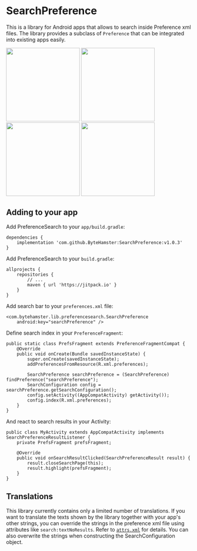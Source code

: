 # SearchPreference

This is a library for Android apps that allows to search inside Preference xml files. The library provides a subclass of `Preference` that can be integrated into existing apps easily.

<img width="200" src="https://raw.githubusercontent.com/ByteHamster/PreferenceSearch/master/screenshots/main.png" /> <img width="200" src="https://raw.githubusercontent.com/ByteHamster/PreferenceSearch/master/screenshots/history.png" /> <img width="200" src="https://raw.githubusercontent.com/ByteHamster/PreferenceSearch/master/screenshots/suggestions.png" /> <img width="200" src="https://raw.githubusercontent.com/ByteHamster/PreferenceSearch/master/screenshots/result.png" />

## Adding to your app

Add PreferenceSearch to your `app/build.gradle`:

    dependencies {
        implementation 'com.github.ByteHamster:SearchPreference:v1.0.3'
    }

Add PreferenceSearch to your `build.gradle`:

    allprojects {
        repositories {
            // ...
            maven { url 'https://jitpack.io' }
        }
    }

Add search bar to your `preferences.xml` file:

    <com.bytehamster.lib.preferencesearch.SearchPreference
        android:key="searchPreference" />
        
Define search index in your `PreferenceFragment`:


    public static class PrefsFragment extends PreferenceFragmentCompat {
        @Override
        public void onCreate(Bundle savedInstanceState) {
            super.onCreate(savedInstanceState);
            addPreferencesFromResource(R.xml.preferences);

            SearchPreference searchPreference = (SearchPreference) findPreference("searchPreference");
            SearchConfiguration config = searchPreference.getSearchConfiguration();
            config.setActivity((AppCompatActivity) getActivity());
            config.index(R.xml.preferences);
        }
    }

And react to search results in your Activity:

    public class MyActivity extends AppCompatActivity implements SearchPreferenceResultListener {
        private PrefsFragment prefsFragment;

        @Override
        public void onSearchResultClicked(SearchPreferenceResult result) {
            result.closeSearchPage(this);
            result.highlight(prefsFragment);
        }
    }

## Translations

This library currently contains only a limited number of translations. If you want to translate
the texts shown by the library together with your app's other strings, you can override
the strings in the preference xml file using attributes like `search:textNoResults`.
Refer to [`attrs.xml`](lib/src/main/res/values/attrs.xml) for details.
You can also overwrite the strings when constructing the SearchConfiguration object.
